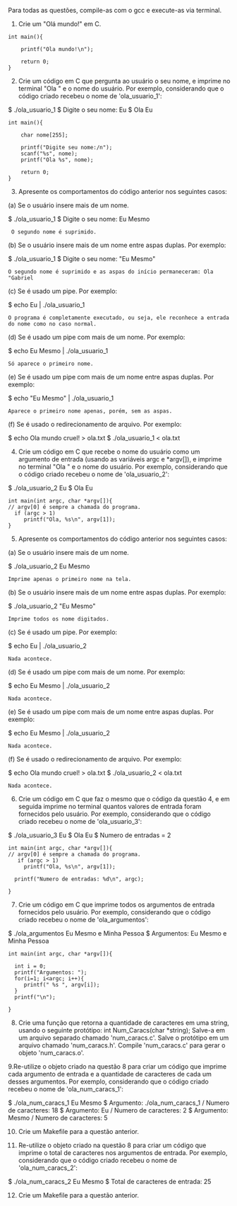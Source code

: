 

Para todas as questões, compile-as com o gcc e execute-as via terminal.

   1. Crie um "Olá mundo!" em C.
    
    int main(){
        
        printf("Ola mundo!\n");
        
        return 0;
    }
    
   2. Crie um código em C que pergunta ao usuário o seu nome, e imprime no terminal "Ola " e o nome do usuário. Por exemplo, considerando que o código criado recebeu o nome de 'ola_usuario_1':

   $ ./ola_usuario_1
   $ Digite o seu nome: Eu
   $ Ola Eu

    int main(){
    
        char nome[255];
        
        printf("Digite seu nome:/n");
        scanf("%s", nome);
        printf("Ola %s", nome);
        
        return 0;    
    }

   3. Apresente os comportamentos do código anterior nos seguintes casos:

   (a) Se o usuário insere mais de um nome.
   
   $ ./ola_usuario_1
   $ Digite o seu nome: Eu Mesmo
   
     O segundo nome é suprimido.

   (b) Se o usuário insere mais de um nome entre aspas duplas. Por exemplo:

   $ ./ola_usuario_1
   $ Digite o seu nome: "Eu Mesmo"
   
    O segundo nome é suprimido e as aspas do início permaneceram: Ola "Gabriel

   (c) Se é usado um pipe. Por exemplo:

   $ echo Eu | ./ola_usuario_1

    O programa é completamente executado, ou seja, ele reconhece a entrada do nome como no caso normal.

   (d) Se é usado um pipe com mais de um nome. Por exemplo:

   $ echo Eu Mesmo | ./ola_usuario_1

    Só aparece o primeiro nome.

   (e) Se é usado um pipe com mais de um nome entre aspas duplas. Por exemplo:

   $ echo "Eu Mesmo" | ./ola_usuario_1

    Aparece o primeiro nome apenas, porém, sem as aspas.   

   (f) Se é usado o redirecionamento de arquivo. Por exemplo:

   $ echo Ola mundo cruel! > ola.txt
   $ ./ola_usuario_1 < ola.txt

   4. Crie um código em C que recebe o nome do usuário como um argumento de entrada (usando as variáveis argc e *argv[]), e imprime no terminal "Ola " e o nome do usuário. Por exemplo, considerando que o código criado recebeu o nome de 'ola_usuario_2':

   $ ./ola_usuario_2 Eu
   $ Ola Eu
   
    int main(int argc, char *argv[]){
    // argv[0] é sempre a chamada do programa.
      if (argc > 1)
         printf("Ola, %s\n", argv[1]);
    }

  5. Apresente os comportamentos do código anterior nos seguintes casos:

  (a) Se o usuário insere mais de um nome.

  $ ./ola_usuario_2 Eu Mesmo
  
    Imprime apenas o primeiro nome na tela.

  (b) Se o usuário insere mais de um nome entre aspas duplas. Por exemplo:

   $ ./ola_usuario_2 "Eu Mesmo"
   
    Imprime todos os nome digitados.

  (c) Se é usado um pipe. Por exemplo:

   $ echo Eu | ./ola_usuario_2

    Nada acontece.

  (d) Se é usado um pipe com mais de um nome. Por exemplo:

  $ echo Eu Mesmo | ./ola_usuario_2
  
    Nada acontece.

  (e) Se é usado um pipe com mais de um nome entre aspas duplas. Por exemplo:

  $ echo Eu Mesmo | ./ola_usuario_2
  
    Nada acontece.

  (f) Se é usado o redirecionamento de arquivo. Por exemplo:

  $ echo Ola mundo cruel! > ola.txt
  $ ./ola_usuario_2 < ola.txt
  
    Nada acontece.

  6. Crie um código em C que faz o mesmo que o código da questão 4, e em seguida imprime no terminal quantos valores de entrada foram fornecidos pelo usuário. Por exemplo, considerando que o código criado recebeu o nome de 'ola_usuario_3':

$ ./ola_usuario_3 Eu
$ Ola Eu
$ Numero de entradas = 2

    int main(int argc, char *argv[]){
    // argv[0] é sempre a chamada do programa.
       if (argc > 1)
         printf("Ola, %s\n", argv[1]);
         
      printf("Numero de entradas: %d\n", argc);
    
    }     

  7. Crie um código em C que imprime todos os argumentos de entrada fornecidos pelo usuário. Por exemplo, considerando que o código criado recebeu o nome de 'ola_argumentos':

$ ./ola_argumentos Eu Mesmo e Minha Pessoa
$ Argumentos: Eu Mesmo e Minha Pessoa

    int main(int argc, char *argv[]){
      
      int i = 0;
      printf("Argumentos: ");     
      for(i=1; i<argc; i++){
         printf(" %s ", argv[i]);
      }
      printf("\n");
    
    }   

  8. Crie uma função que retorna a quantidade de caracteres em uma string, usando o seguinte protótipo: int Num_Caracs(char *string); Salve-a em um arquivo separado chamado 'num_caracs.c'. Salve o protótipo em um arquivo chamado 'num_caracs.h'. Compile 'num_caracs.c' para gerar o objeto 'num_caracs.o'.

  9.Re-utilize o objeto criado na questão 8 para criar um código que imprime cada argumento de entrada e a quantidade de caracteres de cada um desses argumentos. Por exemplo, considerando que o código criado recebeu o nome de 'ola_num_caracs_1':

$ ./ola_num_caracs_1 Eu Mesmo
$ Argumento: ./ola_num_caracs_1 / Numero de caracteres: 18
$ Argumento: Eu / Numero de caracteres: 2
$ Argumento: Mesmo / Numero de caracteres: 5

  10. Crie um Makefile para a questão anterior.

  11. Re-utilize o objeto criado na questão 8 para criar um código que imprime o total de caracteres nos argumentos de entrada. Por exemplo, considerando que o código criado recebeu o nome de 'ola_num_caracs_2':

$ ./ola_num_caracs_2 Eu Mesmo
$ Total de caracteres de entrada: 25

  12. Crie um Makefile para a questão anterior.


